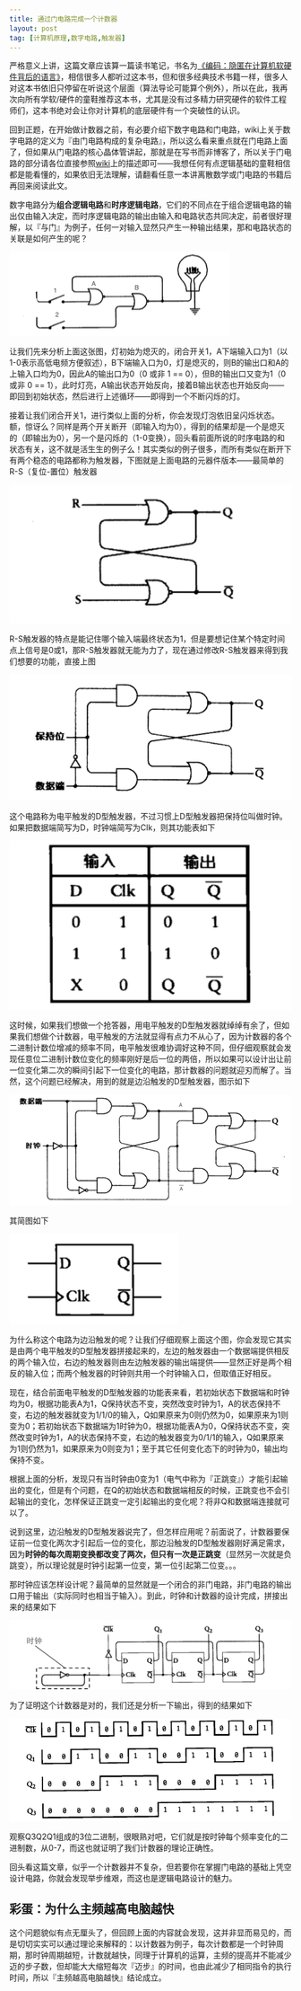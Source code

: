 ```yaml
---
title: 通过门电路完成一个计数器
layout: post
tag: [计算机原理,数字电路,触发器]
---
```


严格意义上讲，这篇文章应该算一篇读书笔记，书名为[《编码：隐匿在计算机软硬件背后的语言》](http://book.douban.com/subject/4822685/)，相信很多人都听过这本书，但和很多经典技术书籍一样，很多人对这本书依旧只停留在听说这个层面（算法导论可能算个例外），所以在此，我再次向所有学软/硬件的童鞋推荐这本书，尤其是没有过多精力研究硬件的软件工程师们，这本书绝对会让你对计算机的底层硬件有一个突破性的认识。

回到正题，在开始做计数器之前，有必要介绍下数字电路和门电路，wiki上关于数字电路的定义为『由门电路构成的复杂电路』，所以这么看来重点就在门电路上面了，但如果从门电路的核心晶体管讲起，那就是在写书而非博客了，所以关于门电路的部分请各位直接参照[wiki](http://zh.wikipedia.org/wiki/%E9%82%8F%E8%BC%AF%E9%96%98)上的描述即可——我想任何有点逻辑基础的童鞋相信都是能看懂的，如果依旧无法理解，请翻看任意一本讲离散数学或门电路的书籍后再回来阅读此文。

数字电路分为**组合逻辑电路**和**时序逻辑电路**，它们的不同点在于组合逻辑电路的输出仅由输入决定，而时序逻辑电路的输出由输入和电路状态共同决定，前者很好理解，以『与门』为例子，任何一对输入显然只产生一种输出结果，那和电路状态的关联是如何产生的呢？

![](/media/img/2013/Counter-01.png)

让我们先来分析上面这张图，灯初始为熄灭的，闭合开关1，A下端输入口为1（以1-0表示高低电频方便叙述），B下端输入口为0，灯是熄灭的，则B的输出口和A的上输入口均为0，因此A的输出口为0（0 或非 1 == 0），但B的输出口又变为1（0 或非 0 == 1），此时灯亮，A输出状态开始反向，接着B输出状态也开始反向——即回到初始状态，然后进行上述循环——即得到一个不断闪烁的灯。

接着让我们闭合开关1，进行类似上面的分析，你会发现灯泡依旧呈闪烁状态。额，惊讶么？同样是两个开关断开（即输入均为0），得到的结果却是一个是熄灭的（即输出为0），另一个是闪烁的（1-0变换），回头看前面所说的时序电路的和状态有关，这不就是活生生的例子么！其实类似的例子很多，而所有类似在断开下有两个稳态的电路都称为触发器，下图就是上面电路的元器件版本——最简单的R-S（复位-置位）触发器

![](/media/img/2013/Counter-02.png)

R-S触发器的特点是能记住哪个输入端最终状态为1，但是要想记住某个特定时间点上信号是0或1，那R-S触发器就无能为力了，现在通过修改R-S触发器来得到我们想要的功能，直接上图

![](/media/img/2013/Counter-03.png)

这个电路称为电平触发的D型触发器，不过习惯上D型触发器把保持位叫做时钟。如果把数据端简写为D，时钟端简写为Clk，则其功能表如下

![](/media/img/2013/Counter-04.png)

这时候，如果我们想做一个抢答器，用电平触发的D型触发器就绰绰有余了，但如果我们想做个计数器，电平触发的方法就显得有点力不从心了，因为计数器的各个二进制计数位增减的频率不同，电平触发很难协调好这种不同，但仔细观察就会发现任意位二进制计数位变化的频率刚好是后一位的两倍，所以如果可以设计出让前一位变化第二次的瞬间引起下一位变化的电路，那计数器的问题就迎刃而解了。当然，这个问题已经解决，用到的就是边沿触发的D型触发器，图示如下

![](/media/img/2013/Counter-05.png)

其简图如下

![](/media/img/2013/Counter-06.png)

为什么称这个电路为边沿触发的呢？让我们仔细观察上面这个图，你会发现它其实是由两个电平触发的D型触发器拼接起来的，左边的触发器由一个数据端提供相反的两个输入位，右边的触发器则由左边触发器的输出端提供——显然正好是两个相反的输入位；而两个触发器的时钟则共用一个时钟输入口，但取值正好相反。

现在，结合前面电平触发的D型触发器的功能表来看，若初始状态下数据端和时钟均为0，根据功能表A为1，Q保持状态不变，突然改变时钟为1，A的状态保持不变，右边的触发器就变为1/1/0的输入，Q如果原来为0则仍然为0，如果原来为1则变为0；若初始状态下数据端为1时钟为0，根据功能表A为0，Q保持状态不变，突然改变时钟为1，A的状态保持不变，右边的触发器变为0/1/1的输入，Q如果原来为1则仍然为1，如果原来为0则变为1；至于其它任何变化态下的时钟为0，输出均保持不变。

根据上面的分析，发现只有当时钟由0变为1（电气中称为『正跳变』）才能引起输出的变化，但是有个问题，在Q的初始状态和数据端相反的时候，正跳变也不会引起输出的变化，怎样保证正跳变一定引起输出的变化呢？将非Q和数据端连接就可以了。

说到这里，边沿触发的D型触发器说完了，但怎样应用呢？前面说了，计数器要保证前一位变化两次才引起后一位的变化，那边沿触发的D型触发器刚好满足需求，因为**时钟的每次周期变换都改变了两次，但只有一次是正跳变**（显然另一次就是负跳变），所以理论就是时钟引起第一位变，第一位引起第二位变。。。

那时钟应该怎样设计呢？最简单的显然就是一个闭合的非门电路，非门电路的输出口用于输出（实际同时也相当于输入）。到此，时钟和计数器的设计完成，拼接出来的结果如下

![](/media/img/2013/Counter-07.png)

为了证明这个计数器是对的，我们还是分析一下输出，得到的结果如下

![](/media/img/2013/Counter-08.png)

观察Q3Q2Q1组成的3位二进制，很眼熟对吧，它们就是按时钟每个频率变化的二进制数，从0-7，而这也就证明了我们计数器的理论正确性。

回头看这篇文章，似乎一个计数器并不复杂，但若要你在掌握门电路的基础上凭空设计电路，你就会发现举步维艰，而这也是逻辑电路设计的魅力。

## 彩蛋：为什么主频越高电脑越快

这个问题貌似有点无厘头了，但回顾上面的内容就会发现，这并非显而易见的，而是切切实实可以通过理论来解释的：以计数器为例子，每次计数都是一个时钟周期，那时钟周期越短，计数就越快，同理于计算机的运算，主频的提高并不能减少迈的步子数，但却能大大缩短每次『迈步』的时间，也由此减少了相同指令的执行时间，所以『主频越高电脑越快』结论成立。
